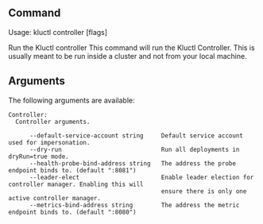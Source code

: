 <!-- This comment is uncommented when auto-synced to www-kluctl.io

---
title: "controller"
linkTitle: "controller"
weight: 10
description: >
    controller command
---
-->

## Command
<!-- BEGIN SECTION "controller" "Usage" false -->
Usage: kluctl controller [flags]

Run the Kluctl controller
This command will run the Kluctl Controller. This is usually meant to be run inside a cluster and not from your local machine.

<!-- END SECTION -->

## Arguments

The following arguments are available:
<!-- BEGIN SECTION "controller" "Controller" true -->
```
Controller:
  Controller arguments.

      --default-service-account string     Default service account used for impersonation.
      --dry-run                            Run all deployments in dryRun=true mode.
      --health-probe-bind-address string   The address the probe endpoint binds to. (default ":8081")
      --leader-elect                       Enable leader election for controller manager. Enabling this will
                                           ensure there is only one active controller manager.
      --metrics-bind-address string        The address the metric endpoint binds to. (default ":8080")

```
<!-- END SECTION -->
